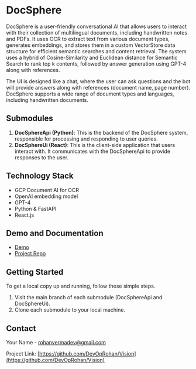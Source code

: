 # DocSphere

DocSphere is a user-friendly conversational AI that allows users to interact with their collection of multilingual documents, including handwritten notes and PDFs. It uses OCR to extract text from various document types, generates embeddings, and stores them in a custom VectorStore data structure for efficient semantic searches and content retrieval. The system uses a hybrid of Cosine-Similarity and Euclidean distance for Semantic Search to rank top k contents, followed by answer generation using GPT-4 along with references.

The UI is designed like a chat, where the user can ask questions and the bot will provide answers along with references (document name, page number). DocSphere supports a wide range of document types and languages, including handwritten documents.

## Submodules

1. **DocSphereApi (Python)**: This is the backend of the DocSphere system, responsible for processing and responding to user queries.
2. **DocSphereUi (React)**: This is the client-side application that users interact with. It communicates with the DocSphereApi to provide responses to the user.

## Technology Stack

- GCP Document AI for OCR
- OpenAI embedding model
- GPT-4
- Python & FastAPI
- React.js

## Demo and Documentation

- [Demo](<insert demo link here>)
- [Project Repo](<insert project repo link here>)

## Getting Started

To get a local copy up and running, follow these simple steps.

1. Visit the main branch of each submodule (DocSphereApi and DocSphereUi).
2. Clone each submodule to your local machine.

## Contact

Your Name - [rohanvermadev@gmail.com](mailto:rohanvermadev@gmail.com)

Project Link: [https://github.com/DevOpRohan/Vision](https://github.com/DevOpRohan/Vision)
